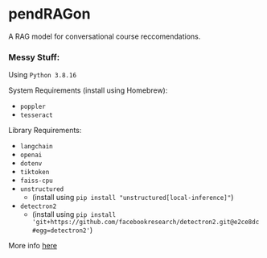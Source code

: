 # pendRAGon

A RAG model for conversational course reccomendations.


### Messy Stuff:
Using `Python 3.8.16`

System Requirements (install using Homebrew):
- `poppler`
- `tesseract`

Library Requirements:
- `langchain`
- `openai`
- `dotenv`
- `tiktoken`
- `faiss-cpu`
- `unstructured` 
  - (install using `pip install "unstructured[local-inference]"`)
- `detectron2`
  - (install using `pip install 'git+https://github.com/facebookresearch/detectron2.git@e2ce8dc#egg=detectron2'`)


More info [here](https://python.langchain.com/en/latest/modules/indexes/document_loaders/examples/unstructured_file.html)